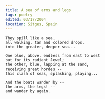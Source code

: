 ```yaml
---
title: A sea of arms and legs
tags: poetry
edited: 03/17/2004
location: Sitges, Spain
---
```


    They spill like a sea,
    all walking, tan and colored drops,
    into the greater, deeper sea...

    One blue, above, endless from east to west
    but for its radiant Jewel;
    the other, blue, lapping at the sand,
    receiving great hordes --
    this clash of seas, splashing, playing...

    And the boats wander by --
    the arms, the legs! --
    and wander by again.


